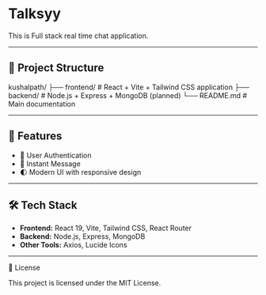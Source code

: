 # Talksyy

This is Full stack real time chat application.

---

## 📂 Project Structure
kushalpath/
 ├── frontend/ # React + Vite + Tailwind CSS application
 ├── backend/ # Node.js + Express + MongoDB (planned)
 └── README.md # Main documentation


---

## 🚀 Features
- 🏫 User Authentication
- 💼 Instant Message
- 🌓 Modern UI with responsive design  

---

## 🛠️ Tech Stack
- **Frontend:** React 19, Vite, Tailwind CSS, React Router  
- **Backend:** Node.js, Express, MongoDB   
- **Other Tools:** Axios, Lucide Icons  

---


📄 License

This project is licensed under the MIT License.
